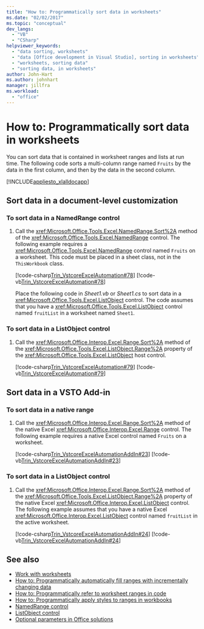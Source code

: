 ```yaml
---
title: "How to: Programmatically sort data in worksheets"
ms.date: "02/02/2017"
ms.topic: "conceptual"
dev_langs:
  - "VB"
  - "CSharp"
helpviewer_keywords:
  - "data sorting, worksheets"
  - "data [Office development in Visual Studio], sorting in worksheets"
  - "worksheets, sorting data"
  - "sorting data, in worksheets"
author: John-Hart
ms.author: johnhart
manager: jillfra
ms.workload:
  - "office"
---
```

# How to: Programmatically sort data in worksheets
  You can sort data that is contained in worksheet ranges and lists at run time. The following code sorts a multi-column range named `Fruits` by the data in the first column, and then by the data in the second column.

 [!INCLUDE[appliesto_xlalldocapp](../vsto/includes/appliesto-xlalldocapp-md.md)]

## Sort data in a document-level customization

### To sort data in a NamedRange control

1. Call the <xref:Microsoft.Office.Tools.Excel.NamedRange.Sort%2A> method of the <xref:Microsoft.Office.Tools.Excel.NamedRange> control. The following example requires a <xref:Microsoft.Office.Tools.Excel.NamedRange> control named `Fruits` on a worksheet. This code must be placed in a sheet class, not in the `ThisWorkbook` class.

    [!code-csharp[Trin_VstcoreExcelAutomation#78](../vsto/codesnippet/CSharp/Trin_VstcoreExcelAutomationCS/Sheet1.cs#78)]
    [!code-vb[Trin_VstcoreExcelAutomation#78](../vsto/codesnippet/VisualBasic/Trin_VstcoreExcelAutomation/Sheet1.vb#78)]

   Place the following code in *Sheet1.vb* or *Sheet1.cs* to sort data in a <xref:Microsoft.Office.Tools.Excel.ListObject> control. The code assumes that you have a <xref:Microsoft.Office.Tools.Excel.ListObject> control named `fruitList` in a worksheet named `Sheet1`.

### To sort data in a ListObject control

1. Call the <xref:Microsoft.Office.Interop.Excel.Range.Sort%2A> method of the <xref:Microsoft.Office.Tools.Excel.ListObject.Range%2A> property of the <xref:Microsoft.Office.Tools.Excel.ListObject> host control.

     [!code-csharp[Trin_VstcoreExcelAutomation#79](../vsto/codesnippet/CSharp/Trin_VstcoreExcelAutomationCS/Sheet1.cs#79)]
     [!code-vb[Trin_VstcoreExcelAutomation#79](../vsto/codesnippet/VisualBasic/Trin_VstcoreExcelAutomation/Sheet1.vb#79)]

## Sort data in a VSTO Add-in

### To sort data in a native range

1. Call the <xref:Microsoft.Office.Interop.Excel.Range.Sort%2A> method of the native Excel <xref:Microsoft.Office.Interop.Excel.Range> control. The following example requires a native Excel control named `Fruits` on a worksheet.

     [!code-csharp[Trin_VstcoreExcelAutomationAddIn#23](../vsto/codesnippet/CSharp/trin_vstcoreexcelautomationaddin/ThisAddIn.cs#23)]
     [!code-vb[Trin_VstcoreExcelAutomationAddIn#23](../vsto/codesnippet/VisualBasic/trin_vstcoreexcelautomationaddin/ThisAddIn.vb#23)]

### To sort data in a ListObject control

1. Call the <xref:Microsoft.Office.Interop.Excel.Range.Sort%2A> method of the <xref:Microsoft.Office.Tools.Excel.ListObject.Range%2A> property of the native Excel <xref:Microsoft.Office.Interop.Excel.ListObject> control. The following example assumes that you have a native Excel <xref:Microsoft.Office.Interop.Excel.ListObject> control named `fruitList` in the active worksheet.

     [!code-csharp[Trin_VstcoreExcelAutomationAddIn#24](../vsto/codesnippet/CSharp/trin_vstcoreexcelautomationaddin/ThisAddIn.cs#24)]
     [!code-vb[Trin_VstcoreExcelAutomationAddIn#24](../vsto/codesnippet/VisualBasic/trin_vstcoreexcelautomationaddin/ThisAddIn.vb#24)]

## See also
- [Work with worksheets](../vsto/working-with-worksheets.md)
- [How to: Programmatically automatically fill ranges with incrementally changing data](../vsto/how-to-programmatically-automatically-fill-ranges-with-incrementally-changing-data.md)
- [How to: Programmatically refer to worksheet ranges in code](../vsto/how-to-programmatically-refer-to-worksheet-ranges-in-code.md)
- [How to: Programmatically apply styles to ranges in workbooks](../vsto/how-to-programmatically-apply-styles-to-ranges-in-workbooks.md)
- [NamedRange control](../vsto/namedrange-control.md)
- [ListObject control](../vsto/listobject-control.md)
- [Optional parameters in Office solutions](../vsto/optional-parameters-in-office-solutions.md)
